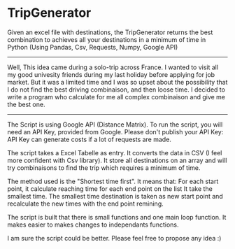 # TripGenerator
Given an excel file with destinations, the TripGenerator returns the best combination to achieves all your destinations in a minimum of time in Python (Using Pandas, Csv, Requests, Numpy, Google API)

********

Well, This idea came during a solo-trip across France. I wanted to visit all my good univesity friends during my last holiday before applying for job market.
But it was a limited time and I was so upset about the possibility that I do not find the best driving combinaison, and then loose time.
I decided to write a program who calculate for me all complex combinaison and give me the best one.

********

The Script is using Google API (Distance Matrix).
To run the script, you will need an API Key, provided from Google.
Please don't publish your API Key: API Key can generate costs if a lot of requests are made.

  The script takes a Excel Tabelle as entry.
  It converts the data in CSV (I feel more confident with Csv library).
  It store all destinations on an array and will try combinaisons to find the trip which requires a minimum of time.
  
The method used is the "Shortest time first".
It means that:
  For each start point, it calculate reaching time for each end point on the list
  It take the smallest time.
  The smallest time destination is taken as new start point and recalculate the new times with the end point remining.
  
The script is built that there is small functions and one main loop function. It makes easier to makes changes to independants functions.


I am sure the script could be better. Please feel free to propose any idea :)
